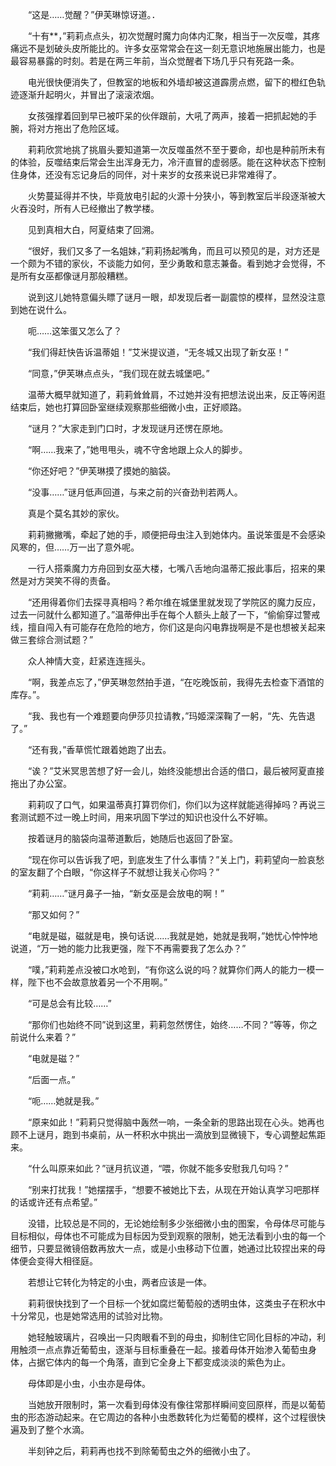　　“这是……觉醒？”伊芙琳惊讶道。．

　　“十有**，”莉莉点点头，初次觉醒时魔力向体内汇聚，相当于一次反噬，其疼痛远不是划破头皮所能比的。许多女巫常常会在这一刻无意识地施展出能力，也是最容易暴露的时刻。若是在两三年前，当众觉醒者下场几乎只有死路一条。

　　电光很快便消失了，但教室的地板和外墙却被这道霹雳点燃，留下的橙红色轨迹逐渐升起明火，并冒出了滚滚浓烟。

　　女孩强撑着回到早已被吓呆的伙伴跟前，大吼了两声，接着一把抓起她的手腕，将对方拖出了危险区域。

　　莉莉欣赏地挑了挑眉头要知道第一次反噬虽然不至于要命，却也是种前所未有的体验，反噬结束后常会生出浑身无力，冷汗直冒的虚弱感。能在这种状态下控制住身体，还没有忘记身后的同伴，对十来岁的女孩来说已非常难得了。

　　火势蔓延得并不快，毕竟放电引起的火源十分狭小，等到教室后半段逐渐被大火吞没时，所有人已经撤出了教学楼。

　　见到真相大白，阿夏结束了回溯。

　　“很好，我们又多了一名姐妹，”莉莉扬起嘴角，而且可以预见的是，对方还是一个颇为不错的家伙，不谈能力如何，至少勇敢和意志兼备。看到她才会觉得，不是所有女巫都像谜月那般糟糕。

　　说到这儿她特意偏头瞟了谜月一眼，却发现后者一副震惊的模样，显然没注意到她在说什么。

　　呃……这笨蛋又怎么了？

　　“我们得赶快告诉温蒂姐！”艾米提议道，“无冬城又出现了新女巫！”

　　“同意，”伊芙琳点点头，“我们现在就去城堡吧。”

　　温蒂大概早就知道了，莉莉耸耸肩，不过她并没有把想法说出来，反正等闲逛结束后，她也打算回卧室继续观察那些细微小虫，正好顺路。

　　“谜月？”大家走到门口时，才发现谜月还愣在原地。

　　“啊……我来了，”她甩甩头，魂不守舍地跟上众人的脚步。

　　“你还好吧？”伊芙琳摸了摸她的脑袋。

　　“没事……”谜月低声回道，与来之前的兴奋劲判若两人。

　　真是个莫名其妙的家伙。

　　莉莉撇撇嘴，牵起了她的手，顺便把母虫注入到她体内。虽说笨蛋是不会感染风寒的，但……万一出了意外呢。

　　一行人搭乘魔力方舟回到女巫大楼，七嘴八舌地向温蒂汇报此事后，招来的果然是对方哭笑不得的责备。

　　“还用得着你们去探寻真相吗？希尔维在城堡里就发现了学院区的魔力反应，过去一问就什么都知道了。”温蒂伸出手在每个人额头上敲了一下，“偷偷穿过警戒线，擅自闯入有可能存在危险的地方，你们这是向闪电靠拢啊是不是也想被关起来做三套综合测试题？”

　　众人神情大变，赶紧连连摇头。

　　“啊，我差点忘了，”伊芙琳忽然拍手道，“在吃晚饭前，我得先去检查下酒馆的库存。”。

　　“我、我也有一个难题要向伊莎贝拉请教，”玛姬深深鞠了一躬，“先、先告退了。”

　　“还有我，”香草慌忙跟着她跑了出去。

　　“诶？”艾米冥思苦想了好一会儿，始终没能想出合适的借口，最后被阿夏直接拖出了办公室。

　　莉莉叹了口气，如果温蒂真打算罚你们，你们以为这样就能逃得掉吗？再说三套测试题不过一晚上时间，用来巩固下学过的知识也没什么不好嘛。

　　按着谜月的脑袋向温蒂道歉后，她随后也返回了卧室。

　　“现在你可以告诉我了吧，到底发生了什么事情？”关上门，莉莉望向一脸哀愁的室友翻了个白眼，“你这样子不就想让我关心你吗？”

　　“莉莉……”谜月鼻子一抽，“新女巫是会放电的啊！”

　　“那又如何？”

　　“电就是磁，磁就是电，换句话说……我就是她，她就是我啊，”她忧心忡忡地说道，“万一她的能力比我更强，陛下不再需要我了怎么办？”

　　“噗，”莉莉差点没被口水呛到，“有你这么说的吗？就算你们两人的能力一模一样，陛下也不会故意放着另一个不用啊。”

　　“可是总会有比较……”

　　“那你们也始终不同”说到这里，莉莉忽然愣住，始终……不同？“等等，你之前说什么来着？”

　　“电就是磁？”

　　“后面一点。”

　　“呃……她就是我。”

　　“原来如此！”莉莉只觉得脑中轰然一响，一条全新的思路出现在心头。她再也顾不上谜月，跑到书桌前，从一杯积水中挑出一滴放到显微镜下，专心调整起焦距来。

　　“什么叫原来如此？”谜月抗议道，“喂，你就不能多安慰我几句吗？”

　　“别来打扰我！”她摆摆手，“想要不被她比下去，从现在开始认真学习吧那样的话或许还有点希望。”

　　没错，比较总是不同的，无论她绘制多少张细微小虫的图案，令母体尽可能与目标相似，母体也不可能成为目标因为受到观察的限制，她无法看到小虫的每一个细节，只要显微镜倍数再放大一点，或是小虫移动下位置，她通过比较捏出来的母体便会变得大相径庭。

　　若想让它转化为特定的小虫，两者应该是一体。

　　莉莉很快找到了一个目标一个犹如腐烂葡萄般的透明虫体，这类虫子在积水中十分常见，也是她常选用的试验对比物。

　　她轻触玻璃片，召唤出一只肉眼看不到的母虫，抑制住它同化目标的冲动，利用触须一点点靠近葡萄虫，逐渐与目标重叠在一起。接着母体开始渗入葡萄虫身体，占据它体内的每一个角落，直到它全身上下都变成淡淡的紫色为止。

　　母体即是小虫，小虫亦是母体。

　　当她放开限制时，第一次看到母体没有像往常那样瞬间变回原样，而是以葡萄虫的形态游动起来。在它周边的各种小虫悉数转化为烂葡萄的模样，这个过程很快遍及到了整个水滴。

　　半刻钟之后，莉莉再也找不到除葡萄虫之外的细微小虫了。
